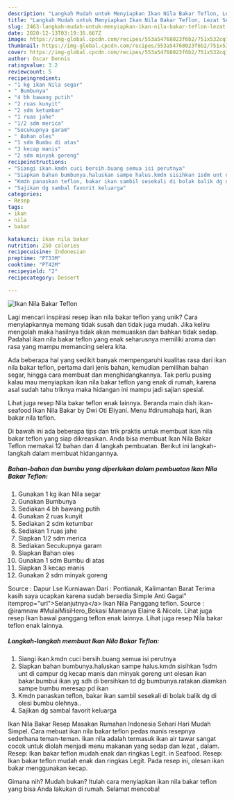 ```yaml
---
description: "Langkah Mudah untuk Menyiapkan Ikan Nila Bakar Teflon, Lezat Sekali"
title: "Langkah Mudah untuk Menyiapkan Ikan Nila Bakar Teflon, Lezat Sekali"
slug: 2463-langkah-mudah-untuk-menyiapkan-ikan-nila-bakar-teflon-lezat-sekali
date: 2020-12-13T03:19:35.667Z
image: https://img-global.cpcdn.com/recipes/553a54768023f6b2/751x532cq70/ikan-nila-bakar-teflon-foto-resep-utama.jpg
thumbnail: https://img-global.cpcdn.com/recipes/553a54768023f6b2/751x532cq70/ikan-nila-bakar-teflon-foto-resep-utama.jpg
cover: https://img-global.cpcdn.com/recipes/553a54768023f6b2/751x532cq70/ikan-nila-bakar-teflon-foto-resep-utama.jpg
author: Oscar Dennis
ratingvalue: 3.2
reviewcount: 5
recipeingredient:
- "1 kg ikan Nila segar"
- " Bumbunya"
- "4 bh bawang putih"
- "2 ruas kunyit"
- "2 sdm ketumbar"
- "1 ruas jahe"
- "1/2 sdm merica"
- "Secukupnya garam"
- " Bahan oles"
- "1 sdm Bumbu di atas"
- "3 kecap manis"
- "2 sdm minyak goreng"
recipeinstructions:
- "Siangi ikan.kmdn cuci bersih.buang semua isi perutnya"
- "Siapkan bahan bumbunya.haluskan sampe halus.kmdn sisihkan 1sdm unt di campur dg kecap manis dan minyak goreng unt olesan ikan bakar.bumbui ikan yg sdh di bersihkan td dg bumbunya.ratakan.diamkan sampe bumbu meresap pd ikan"
- "Kmdn panaskan teflon, bakar ikan sambil sesekali di bolak balik dg di olesi bumbu olehnya.."
- "Sajikan dg sambal favorit keluarga"
categories:
- Resep
tags:
- ikan
- nila
- bakar

katakunci: ikan nila bakar 
nutrition: 250 calories
recipecuisine: Indonesian
preptime: "PT33M"
cooktime: "PT42M"
recipeyield: "2"
recipecategory: Dessert

---
```



![Ikan Nila Bakar Teflon](https://img-global.cpcdn.com/recipes/553a54768023f6b2/751x532cq70/ikan-nila-bakar-teflon-foto-resep-utama.jpg)

Lagi mencari inspirasi resep ikan nila bakar teflon yang unik? Cara menyiapkannya memang tidak susah dan tidak juga mudah. Jika keliru mengolah maka hasilnya tidak akan memuaskan dan bahkan tidak sedap. Padahal ikan nila bakar teflon yang enak seharusnya memiliki aroma dan rasa yang mampu memancing selera kita.

Ada beberapa hal yang sedikit banyak mempengaruhi kualitas rasa dari ikan nila bakar teflon, pertama dari jenis bahan, kemudian pemilihan bahan segar, hingga cara membuat dan menghidangkannya. Tak perlu pusing kalau mau menyiapkan ikan nila bakar teflon yang enak di rumah, karena asal sudah tahu triknya maka hidangan ini mampu jadi sajian spesial.

Lihat juga resep Nila bakar teflon enak lainnya. Beranda main dish ikan-seafood Ikan Nila Bakar by Dwi Oti Eliyani. Menu #dirumahaja hari, ikan bakar nila teflon.


Di bawah ini ada beberapa tips dan trik praktis untuk membuat ikan nila bakar teflon yang siap dikreasikan. Anda bisa membuat Ikan Nila Bakar Teflon memakai 12 bahan dan 4 langkah pembuatan. Berikut ini langkah-langkah dalam membuat hidangannya.

<!--inarticleads1-->

##### Bahan-bahan dan bumbu yang diperlukan dalam pembuatan Ikan Nila Bakar Teflon:

1. Gunakan 1 kg ikan Nila segar
1. Gunakan  Bumbunya
1. Sediakan 4 bh bawang putih
1. Gunakan 2 ruas kunyit
1. Sediakan 2 sdm ketumbar
1. Sediakan 1 ruas jahe
1. Siapkan 1/2 sdm merica
1. Sediakan Secukupnya garam
1. Siapkan  Bahan oles
1. Gunakan 1 sdm Bumbu di atas
1. Siapkan 3 kecap manis
1. Gunakan 2 sdm minyak goreng


Source : Dapur Lse Kurniawan Dari : Pontianak, Kalimantan Barat Terima kasih saya ucapkan karena sudah bersedia Simple Anti Gagal&#34; itemprop=&#34;url&#34;&gt;Selanjutnya&lt;/a&gt; Ikan Nila Panggang teflon. Source : @iramnaw #MulaiMisiHero_Bekasi Mamanya Elaine &amp; Nicole. Lihat juga resep Ikan bawal panggang teflon enak lainnya. Lihat juga resep Nila bakar teflon enak lainnya. 

<!--inarticleads2-->

##### Langkah-langkah membuat Ikan Nila Bakar Teflon:

1. Siangi ikan.kmdn cuci bersih.buang semua isi perutnya
1. Siapkan bahan bumbunya.haluskan sampe halus.kmdn sisihkan 1sdm unt di campur dg kecap manis dan minyak goreng unt olesan ikan bakar.bumbui ikan yg sdh di bersihkan td dg bumbunya.ratakan.diamkan sampe bumbu meresap pd ikan
1. Kmdn panaskan teflon, bakar ikan sambil sesekali di bolak balik dg di olesi bumbu olehnya..
1. Sajikan dg sambal favorit keluarga


Ikan Nila Bakar Resep Masakan Rumahan Indonesia Sehari Hari Mudah Simpel. Cara mebuat ikan nila bakar teflon pedas manis resepnya sederhana teman-teman. ikan nila adalah termasuk ikan air tawar sangat cocok untuk diolah menjadi menu makanan yang sedap dan lezat , dalam. Resep: Ikan bakar teflon mudah enak dan ringkas Legit. in Seafood. Resep: Ikan bakar teflon mudah enak dan ringkas Legit. Pada resep ini, olesan ikan bakar menggunakan kecap. 

Gimana nih? Mudah bukan? Itulah cara menyiapkan ikan nila bakar teflon yang bisa Anda lakukan di rumah. Selamat mencoba!
